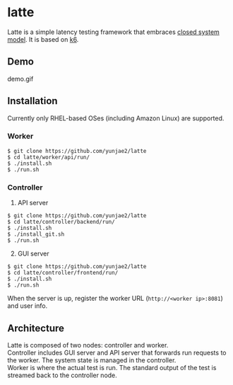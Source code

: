 # latte
Latte is a simple latency testing framework that embraces [closed system model](https://www.usenix.org/legacy/event/nsdi06/tech/full_papers/schroeder/schroeder.pdf).
It is based on [k6](https://github.com/grafana/k6).


## Demo
demo.gif


## Installation
Currently only RHEL-based OSes (including Amazon Linux) are supported.
### Worker
```
$ git clone https://github.com/yunjae2/latte
$ cd latte/worker/api/run/
$ ./install.sh
$ ./run.sh
```


### Controller
1. API server
```
$ git clone https://github.com/yunjae2/latte
$ cd latte/controller/backend/run/
$ ./install.sh
$ ./install_git.sh
$ ./run.sh
```

2. GUI server
```
$ git clone https://github.com/yunjae2/latte
$ cd latte/controller/frontend/run/
$ ./install.sh 
$ ./run.sh
```
When the server is up, register the worker URL (`http://<worker ip>:8081`) and user info.


## Architecture
Latte is composed of two nodes: controller and worker.
<br>
Controller includes GUI server and API server that forwards run requests to the worker.
The system state is managed in the controller.
<br>
Worker is where the actual test is run. The standard output of the test is streamed back to the controller node.
